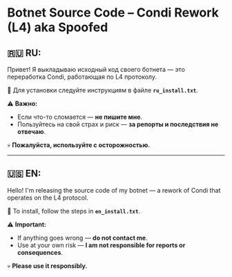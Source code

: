 # **Botnet Source Code – Condi Rework (L4) aka Spoofed**

## 🇷🇺 RU:

Привет! Я выкладываю исходный код своего ботнета — это переработка Condi, работающая по L4 протоколу.

📁 Для установки следуйте инструкциям в файле **`ru_install.txt`**.

⚠️ **Важно:**

* Если что-то сломается — **не пишите мне**.
* Пользуйтесь на свой страх и риск — **за репорты и последствия не отвечаю**.

💀 **Пожалуйста, используйте с осторожностью.**

---

## 🇺🇸 EN:

Hello! I'm releasing the source code of my botnet — a rework of Condi that operates on the L4 protocol.

📁 To install, follow the steps in **`en_install.txt`**.

⚠️ **Important:**

* If anything goes wrong — **do not contact me**.
* Use at your own risk — **I am not responsible for reports or consequences**.

💀 **Please use it responsibly.**
